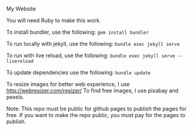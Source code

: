 My Website

You will need Ruby to make this work.

To install bundler, use the following:
```gem install bundler```

To run locally with jekyll, use the following:
```bundle exec jekyll serve```

To run with live reload, use the following:
```bundle exec jekyll serve --livereload```

To update dependencies use the following:
```bundle update```

To resize images for better web experience, I use http://webresizer.com/resizer/
To find free images, I use pixabay and pexels.

Note: This repo must be public for github pages to publish the pages for free. If you want to make the repo public, you must pay for the pages to publish.